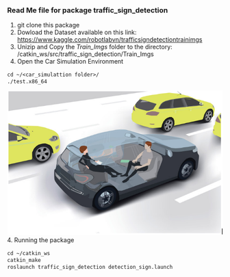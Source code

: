 ### Read Me file for package traffic_sign_detection
1. git clone this package
2. Dowload the Dataset available on this link: https://www.kaggle.com/robotlabvn/trafficsigndetectiontrainimgs
3. Unizip and Copy the *Train_Imgs* folder to the directory: /catkin_ws/src/traffic_sign_detection/Train_Imgs
4. Open the Car Simulation Environment
```
cd ~/<car_simulattion folder>/
./test.x86_64
```
 ![alt text](https://github.com/robotlabvn/self_driving_car/blob/master/img/self_driving_car.png)
4. Running the package
 ```
 cd ~/catkin_ws
 catkin_make
 roslaunch traffic_sign_detection detection_sign.launch
```

